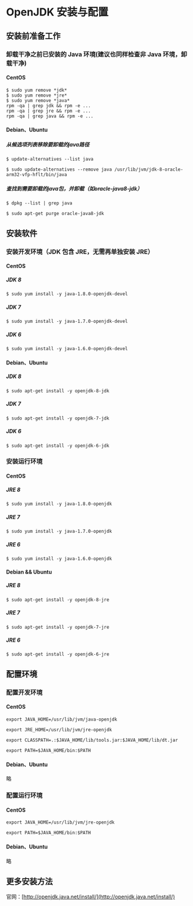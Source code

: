 
# OpenJDK 安装与配置

## 安装前准备工作

### 卸载干净之前已安装的 Java 环境(建议也同样检查非 Java 环境，卸载干净)

#### CentOS

	$ sudo yum remove *jdk*
	$ sudo yum remove *jre*
	$ sudo yum remove *java*
	rpm -qa | grep jdk && rpm -e ...
	rpm -qa | grep jre && rpm -e ...
	rpm -qa | grep java && rpm -e ...

#### Debian、Ubuntu

##### 从候选项列表移除要卸载的java路径

	$ update-alternatives --list java

	$ sudo update-alternatives --remove java /usr/lib/jvm/jdk-8-oracle-arm32-vfp-hflt/bin/java

##### 查找到需要卸载的java包，并卸载（如oracle-java8-jdk）

	$ dpkg --list | grep java

	$ sudo apt-get purge oracle-java8-jdk

## 安装软件

### 安装开发环境（JDK 包含 JRE，无需再单独安装 JRE）

#### CentOS

##### JDK 8

	$ sudo yum install -y java-1.8.0-openjdk-devel

##### JDK 7

	$ sudo yum install -y java-1.7.0-openjdk-devel

##### JDK 6

	$ sudo yum install -y java-1.6.0-openjdk-devel

#### Debian、Ubuntu

##### JDK 8

	$ sudo apt-get install -y openjdk-8-jdk

##### JDK 7

	$ sudo apt-get install -y openjdk-7-jdk

##### JDK 6

	$ sudo apt-get install -y openjdk-6-jdk

### 安装运行环境

#### CentOS

##### JRE 8

	$ sudo yum install -y java-1.8.0-openjdk

##### JRE 7

	$ sudo yum install -y java-1.7.0-openjdk

##### JRE 6

	$ sudo yum install -y java-1.6.0-openjdk

#### Debian && Ubuntu

##### JRE 8

	$ sudo apt-get install -y openjdk-8-jre

##### JRE 7

	$ sudo apt-get install -y openjdk-7-jre

##### JRE 6

	$ sudo apt-get install -y openjdk-6-jre

## 配置环境

### 配置开发环境

#### CentOS

	export JAVA_HOME=/usr/lib/jvm/java-openjdk

	export JRE_HOME=/usr/lib/jvm/jre-openjdk

	export CLASSPATH=.:$JAVA_HOME/lib/tools.jar:$JAVA_HOME/lib/dt.jar

	export PATH=$JAVA_HOME/bin:$PATH

#### Debian、Ubuntu

略

### 配置运行环境

#### CentOS

	export JAVA_HOME=/usr/lib/jvm/jre-openjdk

	export PATH=$JAVA_HOME/bin:$PATH

#### Debian、Ubuntu

略

## 更多安装方法

官网：[http://openjdk.java.net/install/](http://openjdk.java.net/install/)


